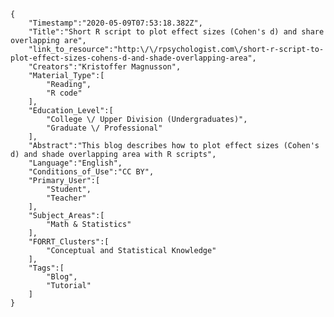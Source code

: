 
    {
        "Timestamp":"2020-05-09T07:53:18.382Z",
        "Title":"Short R script to plot effect sizes (Cohen's d) and share overlapping are",
        "link_to_resource":"http:\/\/rpsychologist.com\/short-r-script-to-plot-effect-sizes-cohens-d-and-shade-overlapping-area",
        "Creators":"Kristoffer Magnusson",
        "Material_Type":[
            "Reading",
            "R code"
        ],
        "Education_Level":[
            "College \/ Upper Division (Undergraduates)",
            "Graduate \/ Professional"
        ],
        "Abstract":"This blog describes how to plot effect sizes (Cohen's d) and shade overlapping area with R scripts",
        "Language":"English",
        "Conditions_of_Use":"CC BY",
        "Primary_User":[
            "Student",
            "Teacher"
        ],
        "Subject_Areas":[
            "Math & Statistics"
        ],
        "FORRT_Clusters":[
            "Conceptual and Statistical Knowledge"
        ],
        "Tags":[
            "Blog",
            "Tutorial"
        ]
    }
